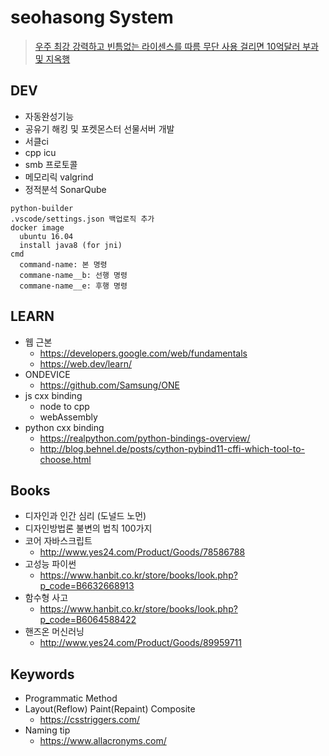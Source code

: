 # seohasong System
> [우주 최강 강력하고 빈틈없는 라이센스를 따름 무단 사용 걸리면 10억달러 부과 및 지옥행](http://www.bloter.net/archives/209318)

## DEV
- 자동완성기능
- 공유기 해킹 및 포켓몬스터 선물서버 개발
- 서클ci
- cpp icu
- smb 프로토콜
- 메모리릭 valgrind
- 정적분석 SonarQube
```
python-builder
.vscode/settings.json 백업로직 추가
docker image
  ubuntu 16.04
  install java8 (for jni)
cmd
  command-name: 본 명령
  commane-name__b: 선행 명령
  commane-name__e: 후행 명령
```

## LEARN
- 웹 근본
    - https://developers.google.com/web/fundamentals
    - https://web.dev/learn/
- ONDEVICE
    - https://github.com/Samsung/ONE
- js cxx binding
    - node to cpp
    - webAssembly
- python cxx binding
    - https://realpython.com/python-bindings-overview/
    - http://blog.behnel.de/posts/cython-pybind11-cffi-which-tool-to-choose.html

## Books
- 디자인과 인간 심리 (도널드 노먼)
- 디자인방법론 불변의 법칙 100가지
- 코어 자바스크립트
    - http://www.yes24.com/Product/Goods/78586788
- 고성능 파이썬
    - https://www.hanbit.co.kr/store/books/look.php?p_code=B6632668913
- 함수형 사고
    - https://www.hanbit.co.kr/store/books/look.php?p_code=B6064588422
- 핸즈온 머신러닝
    - http://www.yes24.com/Product/Goods/89959711

## Keywords
- Programmatic Method
- Layout(Reflow) Paint(Repaint) Composite
    - https://csstriggers.com/
- Naming tip
    - https://www.allacronyms.com/
